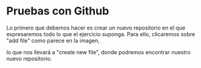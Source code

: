# Pruebas con Github
Lo primero que debemos hacer es crear un nuevo repositorio en el que expresaremos todo lo que el ejercicio suponga. 
Para ello, clicaremos sobre "add file" como parece en la imagen,

lo que nos llevará a "create new file", donde podremos encontrar nuestro nuevo repositorio.

